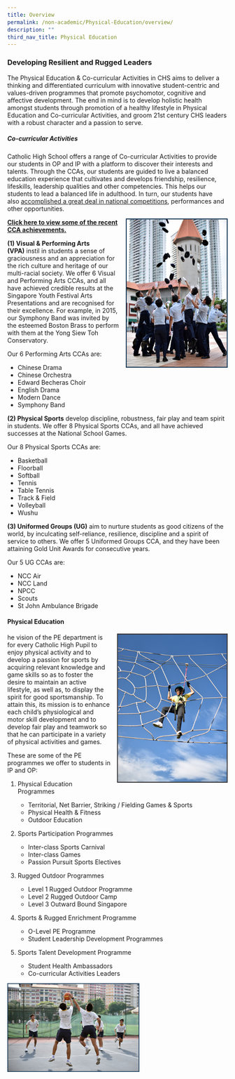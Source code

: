 ```yaml
---
title: Overview
permalink: /non-academic/Physical-Education/overview/
description: ""
third_nav_title: Physical Education
---
```


### Developing Resilient and Rugged Leaders

The Physical Education & Co-curricular Activities in CHS aims to deliver a thinking and differentiated curriculum with innovative student-centric and values-driven programmes that promote psychomotor, cognitive and affective development. The end in mind is to develop holistic health amongst students through promotion of a healthy lifestyle in Physical Education and Co-curricular Activities, and groom 21st century CHS leaders with a robust character and a passion to serve.

##### Co-curricular Activities

Catholic High School offers a range of Co-curricular Activities to provide our students in OP and IP with a platform to discover their interests and talents. Through the CCAs, our students are guided to live a balanced education experience that cultivates and develops friendship, resilience, lifeskills, leadership qualities and other competencies. This helps our students to lead a balanced life in adulthood. In turn, our students have also [accomplished a great deal in national competitions](https://staging.d26k7rl81eo6rb.amplifyapp.com/about/awards-and-achievements/cca-achievements/), performances and other opportunities.

<img src="/images/pe1.png" style="width:233px;height:340px;margin-left:15px;" align = "right"> **[Click here to view some of the recent CCA achievements.](https://staging.d26k7rl81eo6rb.amplifyapp.com/about/awards-and-achievements/cca-achievements/)**

**(1) Visual & Performing Arts (VPA)** instil in students a sense of graciousness and an appreciation for the rich culture and heritage of our multi-racial society. We offer 6 Visual and Performing Arts CCAs, and all have achieved credible results at the Singapore Youth Festival Arts Presentations and are recognised for their excellence. For example, in 2015, our Symphony Band was invited by the esteemed Boston Brass to perform with them at the Yong Siew Toh Conservatory.

Our 6 Performing Arts CCAs are:

*   Chinese Drama
*   Chinese Orchestra
*   Edward Becheras Choir
*   English Drama
*   Modern Dance
*   Symphony Band

**(2) Physical Sports** develop discipline, robustness, fair play and team spirit in students. We offer 8 Physical Sports CCAs, and all have achieved successes at the National School Games.

Our 8 Physical Sports CCAs are:

*   Basketball
*   Floorball
*   Softball
*   Tennis
*   Table Tennis
*   Track & Field
*   Volleyball
*   Wushu

**(3) Uniformed Groups (UG)** aim to nurture students as good citizens of the world, by inculcating self-reliance, resilience, discipline and a spirit of service to others. We offer 5 Uniformed Groups CCA, and they have been attaining Gold Unit Awards for consecutive years.

Our 5 UG CCAs are:

*   NCC Air
*   NCC Land
*   NPCC
*   Scouts
*   St John Ambulance Brigade

#### Physical Education

<img src="/images/pe2.png" style="width:253px;height:340px;margin-left:15px;" align = "right">

he vision of the PE department is for every Catholic High Pupil to enjoy physical activity and to develop a passion for sports by acquiring relevant knowledge and game skills so as to foster the desire to maintain an active lifestyle, as well as, to display the spirit for good sportsmanship. To attain this, its mission is to enhance each child’s physiological and motor skill development and to develop fair play and teamwork so that he can participate in a variety of physical activities and games.

These are some of the PE programmes we offer to students in IP and OP:

1.  Physical Education Programmes 
    *   Territorial, Net Barrier, Striking / Fielding Games & Sports
    *   Physical Health & Fitness
    *   Outdoor Education

2.  Sports Participation Programmes 
    *   Inter-class Sports Carnival
    *   Inter-class Games
    *   Passion Pursuit Sports Electives

3.  Rugged Outdoor Programmes 
    *   Level 1 Rugged Outdoor Programme
    *   Level 2 Rugged Outdoor Camp
    *   Level 3 Outward Bound Singapore

4.  Sports & Rugged Enrichment Programme
    *   O-Level PE Programme
    *   Student Leadership Development Programmes
5.  Sports Talent Development Programme 
    *   Student Health Ambassadors
     *   Co-curricular Activities Leaders

<img src="/images/pe3.png" style="width:60%">